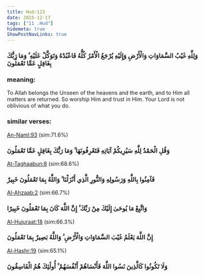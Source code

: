 ```yaml
---
title: Hud:123
date: 2015-12-17
tags: ["11 .Hud"]
hidemeta: true 
ShowPostNavLinks: true 
---
```

### وَلِلَّهِ غَيْبُ السَّمَاوَاتِ وَالْأَرْضِ وَإِلَيْهِ يُرْجَعُ الْأَمْرُ كُلُّهُ فَاعْبُدْهُ وَتَوَكَّلْ عَلَيْهِ ۚ وَمَا رَبُّكَ بِغَافِلٍ عَمَّا تَعْمَلُونَ
### meaning: 
To Allah belongs the Unseen of the heavens and the earth, and to Him all matters are returned. So worship Him and trust in Him. Your Lord is not oblivious of what you do.
### similar verses: 

[An-Naml:93](/27/93) (sim:71.6%)

### وَقُلِ الْحَمْدُ لِلَّهِ سَيُرِيكُمْ آيَاتِهِ فَتَعْرِفُونَهَا ۚ وَمَا رَبُّكَ بِغَافِلٍ عَمَّا تَعْمَلُونَ

[At-Taghaabun:8](/64/8) (sim:68.6%)

### فَآمِنُوا بِاللَّهِ وَرَسُولِهِ وَالنُّورِ الَّذِي أَنْزَلْنَا ۚ وَاللَّهُ بِمَا تَعْمَلُونَ خَبِيرٌ

[Al-Ahzaab:2](/33/2) (sim:66.7%)

### وَاتَّبِعْ مَا يُوحَىٰ إِلَيْكَ مِنْ رَبِّكَ ۚ إِنَّ اللَّهَ كَانَ بِمَا تَعْمَلُونَ خَبِيرًا

[Al-Hujuraat:18](/49/18) (sim:66.3%)

### إِنَّ اللَّهَ يَعْلَمُ غَيْبَ السَّمَاوَاتِ وَالْأَرْضِ ۚ وَاللَّهُ بَصِيرٌ بِمَا تَعْمَلُونَ

[Al-Hashr:19](/59/19) (sim:65.1%)

### وَلَا تَكُونُوا كَالَّذِينَ نَسُوا اللَّهَ فَأَنْسَاهُمْ أَنْفُسَهُمْ ۚ أُولَٰئِكَ هُمُ الْفَاسِقُونَ
